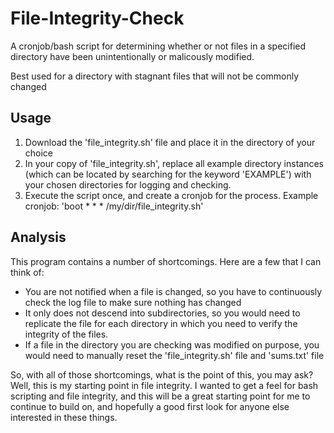 # File-Integrity-Check
A cronjob/bash script for determining whether or not files in a specified directory have been unintentionally or malicously modified.

Best used for a directory with stagnant files that will not be commonly changed

## Usage
1. Download the 'file_integrity.sh' file and place it in the directory of your choice
2. In your copy of 'file_integrity.sh', replace all example directory instances (which can be located by searching for the keyword 'EXAMPLE') with your chosen directories for logging and checking.
3. Execute the script once, and create a cronjob for the process. Example cronjob: 'boot * * * /my/dir/file_integrity.sh'
   
## Analysis
This program contains a number of shortcomings. Here are a few that I can think of:
* You are not notified when a file is changed, so you have to continuously check the log file to make sure nothing has changed
* It only does not descend into subdirectories, so you would need to replicate the file for each directory in which you need to verify the integrity of the files.
* If a file in the directory you are checking was modified on purpose, you would need to manually reset the 'file_integrity.sh' file and 'sums.txt' file

So, with all of those shortcomings, what is the point of this, you may ask? Well, this is my starting point in file integrity. I wanted to get a feel for bash scripting and file integrity, and this will be a great starting point for me to continue to build on, and hopefully a good first look for anyone else interested in these things.

